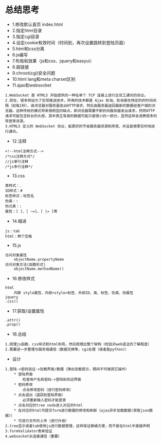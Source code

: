 # 总结思考
* 1.修改默认首页 index.html
* 2.指定html目录
* 3.指定cgi目录
* 4.设定cookie有效时间（时间到，再次设置跳转到登陆页面）
* 5.html和css分离
* 6.js编写
* 7.布局和效果（js和css、jquery和easyui） 
* 8.超链接
* 9.chroot(cgi)安全问题
* 10.html lang和meta charset区别
* 11.ajax和websocket
```
1.WebSocket 是 HTML5 开始提供的一种在单个 TCP 连接上进行全双工通讯的协议。
2.现在，很多网站为了实现推送技术，所用的技术都是 Ajax 轮询。轮询是在特定的的时间间隔（如每1秒），由浏览器对服务器发出HTTP请求，然后由服务器返回最新的数据给客户端的浏览器。这种传统的模式带来很明显的缺点，即浏览器需要不断的向服务器发出请求，然而HTTP请求可能包含较长的头部，其中真正有效的数据可能只是很小的一部分，显然这样会浪费很多的带宽等资源。
3.HTML5 定义的 WebSocket 协议，能更好的节省服务器资源和带宽，并且能够更实时地进行通讯。
```
* 12.注释
```
<!--html注释方式-->
/*css注释方式*/
//js单行注释
/*js多行注释*/
```
* 13.css
```
类样式：.
ID样式：#
标签样式：标签名
伪类：:
伪元素：:
属性：[ ]、[ ~=]、[ |= ]等
```
* 14.缩进
```
js：tab
html：两个空格
```
* 15.js
```
访问对象属性
    objectName.propertyName
访问对象方法(函数形式)
    objectName.methodName()
```
* 16.修改样式
```
html 
    内联 style属性、内部<style>标签、外部ID、类、标签、伪类、伪属性
jquery
.css()
```
* 17.获取/设置属性
```
.attr()
.prop()
```
* 18.总结
```
1.梳理js函数、css样式和html布局，然后梳理出整个架构（检验对web语法的了解程度）
2.需要进一步整理与服务端通信（数据交换等，cgi处理（或者是python））
```
* 设计
```
1.登陆->密码验证->加载界面/数据（弹出加载提示，期间不可做其它操作）
    * 登陆界面
        检查用户名和密码->登陆到欢迎界面
    * 密码修改
        点击修改密码（进行密码修改）
    * 点击退出（退回到登陆界面）
        必须重新输入密码才能登录
    * 点击对应的tree node进入对应的html
    * 在对应的html可提交form进行数据的修改和刷新（ajax异步加载数据(获取json数据)）
    * 可进行文件的上传（进行升级）
2.tree显示或者tab使用js进行数据管理，这样保证移植方便，而不是在html中直接声明
3.formValidator表单验证
4.websocket长连接通信（重要）
```